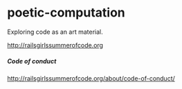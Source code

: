# poetic-computation
Exploring code as an art material.

http://railsgirlssummerofcode.org


##### Code of conduct

http://railsgirlssummerofcode.org/about/code-of-conduct/
